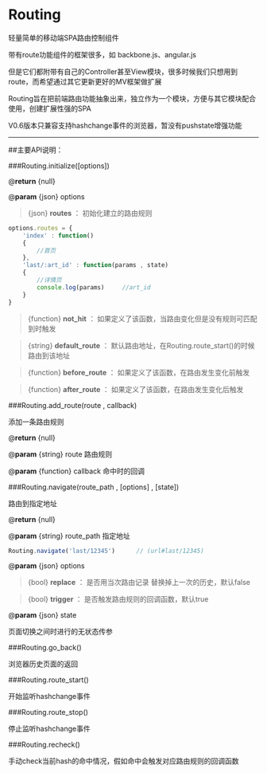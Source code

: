 Routing
=======

轻量简单的移动端SPA路由控制组件


带有route功能组件的框架很多，如 backbone.js、angular.js

但是它们都附带有自己的Controller甚至View模块，很多时候我们只想用到route，而希望通过其它更新更好的MV框架做扩展

Routing旨在把前端路由功能抽象出来，独立作为一个模块，方便与其它模块配合使用，创建扩展性强的SPA

V0.6版本只兼容支持hashchange事件的浏览器，暂没有pushstate增强功能

------

##主要API说明：

###Routing.initialize([options])

@**return** {null} 

@**param** {json} options

>{json}  **routes** ： 初始化建立的路由规则

```javascript
options.routes = {
    'index' : function()
    {
        //首页
    },
    'last/:art_id' : function(params , state)
    {
        //详情页
        console.log(params)     //art_id
    }
}
```

>{function}  **not_hit** ： 如果定义了该函数，当路由变化但是没有规则可匹配到时触发

>{string}  **default_route** ： 默认路由地址，在Routing.route_start()的时候路由到该地址

>{function}  **before_route** ： 如果定义了该函数，在路由发生变化前触发

>{function}  **after_route** ： 如果定义了该函数，在路由发生变化后触发


###Routing.add_route(route , callback)

添加一条路由规则

@**return** {null} 

@**param** {string} route   路由规则

@**param** {function} callback   命中时的回调


###Routing.navigate(route_path , [options] , [state])

路由到指定地址

@**return** {null} 

@**param** {string} route_path   指定地址

```javascript
Routing.navigate('last/12345')      // (url#last/12345)
```

@**param** {json} options

>{bool}  **replace** ： 是否用当次路由记录 替换掉上一次的历史，默认false

>{bool}  **trigger** ： 是否触发路由规则的回调函数，默认true

@**param** {json} state

页面切换之间时进行的无状态传参


###Routing.go_back()

浏览器历史页面的返回

###Routing.route_start()

开始监听hashchange事件

###Routing.route_stop()

停止监听hashchange事件

###Routing.recheck()

手动check当前hash的命中情况，假如命中会触发对应路由规则的回调函数
